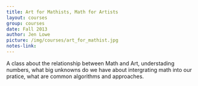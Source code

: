 ```yaml
---
title: Art for Mathists, Math for Artists
layout: courses
group: courses
date: Fall 2013
author: Jen Lowe
picture: /img/courses/art_for_mathist.jpg
notes-link:
---
```

A class about the relationship between Math and Art, understading numbers, what big unknowns do we have about intergrating math into our pratice, what are common algorithms and approaches.
